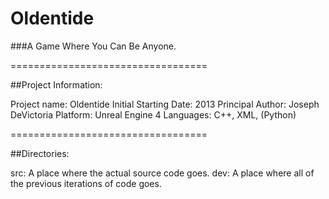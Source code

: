 # Oldentide

###A Game Where You Can Be Anyone.

==================================

##Project Information:

Project name: Oldentide
Initial Starting Date: 2013
Principal Author: Joseph DeVictoria
Platform: Unreal Engine 4
Languages: C++, XML, (Python)

==================================

##Directories:

src: A place where the actual source code goes.
dev: A place where all of the previous iterations of code goes.
